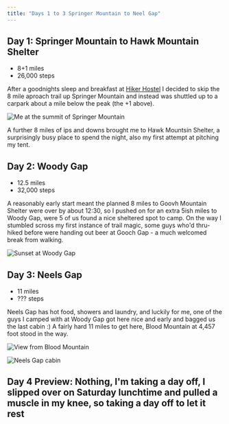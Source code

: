 ```yaml
---
title: "Days 1 to 3 Springer Mountain to Neel Gap"
---
```


## Day 1: Springer Mountain to Hawk Mountain Shelter

- 8+1 miles
- 26,000 steps

After a goodnights sleep and breakfast at [Hiker Hostel](http://hikerhostel.com) I decided to skip the 8 mile aproach trail up Springer Mountain and instead was shuttled up to a carpark about a mile below the peak (the +1 above).

![Me at the summit of Springer Mountain](https://flic.kr/p/FpBQMk)

A further 8 miles of ips and downs brought me to Hawk Mountsin Shelter, a surprisingly busy place to spend the night, also my first attempt at pitching my tent.

## Day 2: Woody Gap

- 12.5 miles
- 32,000 steps

A reasonably early start meant the planned 8 miles to Goovh Mountain Shelter were over by about 12:30, so I pushed on for an extra 5ish miles  to Woody Gap, were 5 of us found a nice sheltered spot to camp. On the way I stumbled scross my first instance of trail magic, some guys who'd thru-hiked before were handing out beer at Gooch Gap - a much welcomed break from walking.

![Sunset at Woody Gap](https://flic.kr/p/FpBQMk)

## Day 3: Neels Gap

- 11 miles
- ??? steps

Neels Gap has hot food, showers and laundry, and luckily for me, one of the guys I camped with at Woody Gap got here nice and early and bagged us the last cabin :) A fairly hard 11 miles to get here, Blood Mountain at 4,457 foot stood in the way. 

![View from Blood Mountain](https://flic.kr/p/FpBypk)

![Neels Gap cabin](https://flic.kr/p/FpBAMM)

## Day 4 Preview: Nothing, I'm taking a day off, I slipped over on Saturday lunchtime and pulled a muscle in my knee, so taking a day off to let it rest